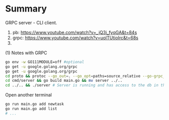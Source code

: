# Summary

GRPC server - CLI client.

1. pb: https://www.youtube.com/watch?v=_jQ3i_fyqGA&t=84s
2. grpc: https://www.youtube.com/watch?v=uolTUtioIrc&t=68s
3. 


(1) Notes with GRPC
```bash
go env -w GO111MODULE=off #optional
go get -u google.golang.org/grpc
go get -u google.golang.org/grpc
cd proto && protoc --go_out=. --go_opt=paths=source_relative --go-grpc_out=. --go-grpc_opt=paths=source_relative todo.proto
cd cmd/server && go build main.go && mv server ../..
cd ../.. && ./server # Server is running and has access to the db in the root folder
```

Open another terminal
```bash
go run main.go add newtask
go run main.go add list
# ...
```


